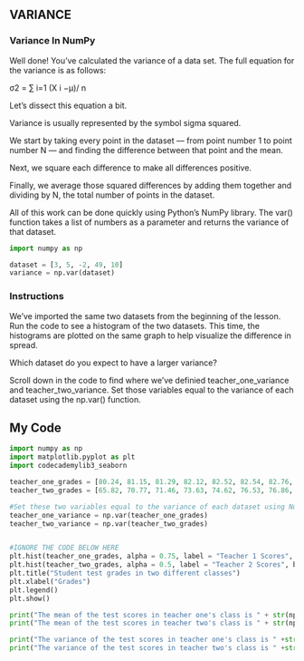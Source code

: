 ## VARIANCE

### Variance In NumPy

Well done! You’ve calculated the variance of a data set. The full equation for the variance is as follows:

σ2 = ∑ i=1 (X i −μ)/ n

Let’s dissect this equation a bit.

Variance is usually represented by the symbol sigma squared.

We start by taking every point in the dataset — from point number 1 to point number N — and finding the difference between that point and the mean.

Next, we square each difference to make all differences positive.

Finally, we average those squared differences by adding them together and dividing by N, the total number of points in the dataset.

All of this work can be done quickly using Python’s NumPy library. The var() function takes a list of numbers as a parameter and returns the variance of that dataset.
```python
import numpy as np

dataset = [3, 5, -2, 49, 10]
variance = np.var(dataset)
```
### Instructions

We’ve imported the same two datasets from the beginning of the lesson. Run the code to see a histogram of the two datasets. This time, the histograms are plotted on the same graph to help visualize the difference in spread.

Which dataset do you expect to have a larger variance?

Scroll down in the code to find where we’ve definied teacher_one_variance and teacher_two_variance. Set those variables equal to the variance of each dataset using the np.var() function.

## My Code
```python
import numpy as np
import matplotlib.pyplot as plt
import codecademylib3_seaborn

teacher_one_grades = [80.24, 81.15, 81.29, 82.12, 82.52, 82.54, 82.76, 83.37, 83.42, 83.45, 83.47, 83.79, 83.91, 83.98, 84.03, 84.69, 84.74, 84.89, 84.95, 84.95, 85.02, 85.18, 85.53, 86.29, 86.83, 87.29, 87.47, 87.62, 88.04, 88.5]
teacher_two_grades = [65.82, 70.77, 71.46, 73.63, 74.62, 76.53, 76.86, 77.06, 78.46, 79.81, 80.64, 81.61, 81.84, 83.67, 84.44, 84.73, 84.74, 85.15, 86.55, 88.06, 88.53, 90.12, 91.27, 91.62, 92.86, 94.37, 95.64, 95.99, 97.69, 104.4]

#Set these two variables equal to the variance of each dataset using NumPy
teacher_one_variance = np.var(teacher_one_grades)
teacher_two_variance = np.var(teacher_two_grades)


#IGNORE THE CODE BELOW HERE
plt.hist(teacher_one_grades, alpha = 0.75, label = "Teacher 1 Scores", bins = 7)
plt.hist(teacher_two_grades, alpha = 0.5, label = "Teacher 2 Scores", bins = 30)
plt.title("Student test grades in two different classes")
plt.xlabel("Grades")
plt.legend()
plt.show()

print("The mean of the test scores in teacher one's class is " + str(np.mean(teacher_one_grades)))
print("The mean of the test scores in teacher two's class is " + str(np.mean(teacher_two_grades)))

print("The variance of the test scores in teacher one's class is " +str(teacher_one_variance))
print("The variance of the test scores in teacher two's class is " +str(teacher_two_variance))
```
